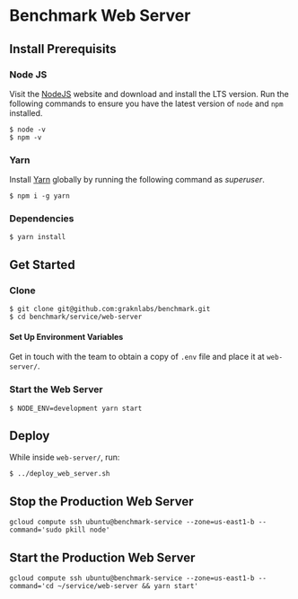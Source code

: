 # Benchmark Web Server

## Install Prerequisits

### Node JS
Visit the [NodeJS](https://nodejs.org/en/) website and download and install the LTS version. Run the following commands to ensure you have the latest version of `node` and `npm` installed.

```shell
$ node -v
$ npm -v
```

### Yarn
Install [Yarn](https://yarnpkg.com/) globally by running the following command as _superuser_.

```shell
$ npm i -g yarn
```

### Dependencies
```shell
$ yarn install
```

## Get Started

### Clone
```shell
$ git clone git@github.com:graknlabs/benchmark.git
$ cd benchmark/service/web-server
```

#### Set Up Environment Variables
Get in touch with the team to obtain a copy of `.env` file and place it at `web-server/`.

### Start the Web Server
```shell
$ NODE_ENV=development yarn start
```

## Deploy
While inside `web-server/`, run:

```shell
$ ../deploy_web_server.sh
```

## Stop the Production Web Server
```shell
gcloud compute ssh ubuntu@benchmark-service --zone=us-east1-b --command='sudo pkill node'
```

## Start the Production Web Server
```shell
gcloud compute ssh ubuntu@benchmark-service --zone=us-east1-b --command='cd ~/service/web-server && yarn start'
```